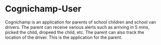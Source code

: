 # Cognichamp-User

Cognichamp is an application for parents of school children and school van drivers. The parent can receive various alerts such as arriving in 5 mins, picked the child, dropeed the child, etc. The parent can also track the location of the driver. This is the application for the parent.

